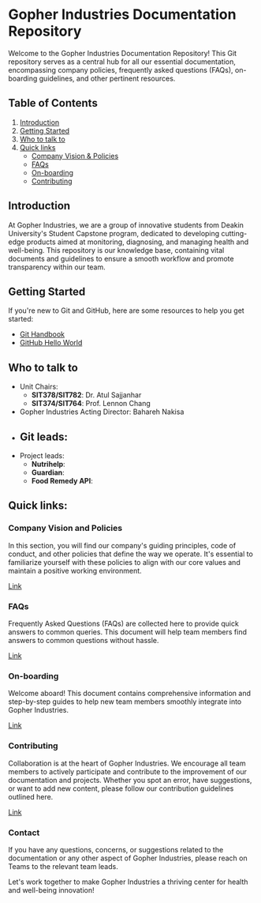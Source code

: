 # Gopher Industries Documentation Repository

Welcome to the Gopher Industries Documentation Repository! This Git repository serves as a central hub for all our essential documentation, encompassing company policies, frequently asked questions (FAQs), on-boarding guidelines, and other pertinent resources. 

## Table of Contents

1. [Introduction](#introduction)
2. [Getting Started](#getting-started)
3. [Who to talk to](#who-to-talk-to)
3. [Quick links](#quick-links)
    - [Company Vision & Policies](#company-vision-and-policies)
    - [FAQs](#faqs)
    - [On-boarding](#on-boarding)
    - [Contributing](#contributing)

## Introduction

At Gopher Industries, we are a group of innovative students from Deakin University's Student Capstone program, dedicated to developing cutting-edge products aimed at monitoring, diagnosing, and managing health and well-being. This repository is our knowledge base, containing vital documents and guidelines to ensure a smooth workflow and promote transparency within our team.

## Getting Started

If you're new to Git and GitHub, here are some resources to help you get started:

- [Git Handbook](https://guides.github.com/introduction/git-handbook/)
- [GitHub Hello World](https://guides.github.com/activities/hello-world/)

## Who to talk to
- Unit Chairs:
    - **SIT378/SIT782**: Dr. Atul Sajjanhar
    - **SIT374/SIT764**: Prof. Lennon Chang
- Gopher Industries Acting Director: Bahareh Nakisa
- Git leads:
    - 
- Project leads:
    - **Nutrihelp**: 
    - **Guardian**: 
    - **Food Remedy API**:

## Quick links:
### Company Vision and Policies

In this section, you will find our company's guiding principles, code of conduct, and other policies that define the way we operate. It's essential to familiarize yourself with these policies to align with our core values and maintain a positive working environment.

[Link](https://github.com/Gopher-Industries/company-docs/blob/master/docs/company-vision-policies.md)

### FAQs

Frequently Asked Questions (FAQs) are collected here to provide quick answers to common queries. This document will help team members find answers to common questions without hassle.

[Link](https://github.com/Gopher-Industries/company-docs/blob/master/docs/frequently-asked-questions.md)

### On-boarding

Welcome aboard! This document contains comprehensive information and step-by-step guides to help new team members smoothly integrate into Gopher Industries.

[Link](https://github.com/Gopher-Industries/company-docs/blob/master/docs/onboarding-process.md)

### Contributing

Collaboration is at the heart of Gopher Industries. We encourage all team members to actively participate and contribute to the improvement of our documentation and projects. Whether you spot an error, have suggestions, or want to add new content, please follow our contribution guidelines outlined here.

[Link](https://github.com/Gopher-Industries/company-docs/blob/master/docs/how-to-contribute.md)

### Contact

If you have any questions, concerns, or suggestions related to the documentation or any other aspect of Gopher Industries, please reach on Teams to the relevant team leads.

Let's work together to make Gopher Industries a thriving center for health and well-being innovation!
